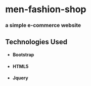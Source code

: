 # men-fashion-shop

### a simple e-commerce website

## Technologies Used

- #### Bootstrap
- #### HTML5
- #### Jquery
